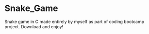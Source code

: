 # Snake_Game
Snake game in C made entirely by myself as part of coding bootcamp project.
Download and enjoy!
